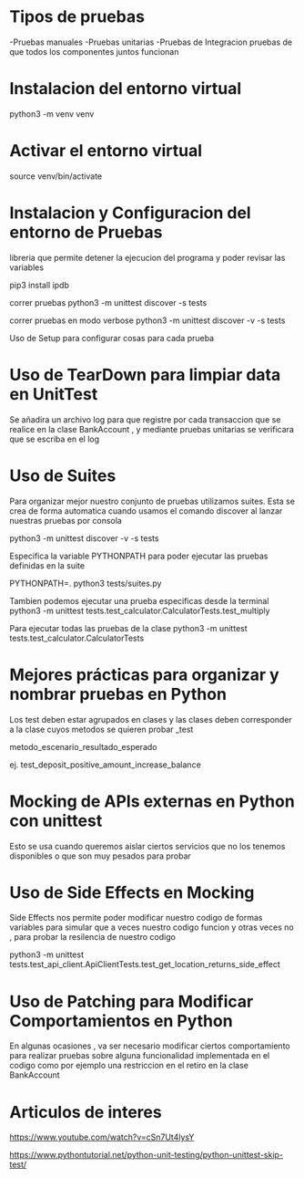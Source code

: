 
# Tipos de pruebas 

-Pruebas manuales
-Pruebas unitarias 
-Pruebas de Integracion
 pruebas de que todos los componentes juntos funcionan

# Instalacion del entorno virtual
python3 -m venv venv 

# Activar el entorno virtual
source venv/bin/activate 


# Instalacion y Configuracion del entorno de Pruebas

libreria que permite detener la ejecucion del programa
y poder revisar las variables 

pip3 install ipdb

correr pruebas 
python3 -m unittest discover -s tests

correr pruebas en modo verbose 
python3 -m unittest discover -v -s tests

Uso de Setup para configurar cosas para cada prueba

# Uso de TearDown para limpiar data en UnitTest

Se añadira un archivo log para que registre
por cada transaccion que se realice en la 
clase BankAccount , y mediante pruebas 
unitarias se verificara que se escriba en el log


# Uso de Suites

Para organizar mejor nuestro conjunto de pruebas
utilizamos suites. Esta se crea de forma automatica
cuando usamos el comando discover al lanzar 
nuestras pruebas por consola 

python3 -m unittest discover -v -s tests

Especifica la variable PYTHONPATH para poder ejecutar
las pruebas definidas en la suite

PYTHONPATH=. python3 tests/suites.py

Tambien podemos ejecutar una prueba especificas desde la terminal
python3 -m unittest tests.test_calculator.CalculatorTests.test_multiply

Para ejecutar todas las pruebas de la clase
python3 -m unittest tests.test_calculator.CalculatorTests

# Mejores prácticas para organizar y nombrar pruebas en Python

Los test deben estar agrupados en clases
y las clases deben corresponder a la clase
cuyos metodos se quieren probar _test

metodo_escenario_resultado_esperado

ej. test_deposit_positive_amount_increase_balance


# Mocking de APIs externas en Python con unittest

Esto se usa cuando queremos aislar ciertos
servicios que no los tenemos disponibles
o que son muy pesados para probar 

# Uso de Side Effects en Mocking 

Side Effects nos permite poder modificar 
nuestro codigo de formas variables 
para simular que a veces nuestro codigo
funcion y otras veces no , para probar 
la resilencia de nuestro codigo

python3 -m unittest tests.test_api_client.ApiClientTests.test_get_location_returns_side_effect

# Uso de Patching para Modificar Comportamientos en Python

En algunas ocasiones , va ser necesario 
modificar ciertos comportamiento para realizar 
pruebas sobre alguna funcionalidad implementada en el codigo
como por ejemplo una restriccion en el retiro en la 
clase BankAccount 




# Articulos de interes

https://www.youtube.com/watch?v=cSn7Ut4lysY

https://www.pythontutorial.net/python-unit-testing/python-unittest-skip-test/


 
 
 
 
